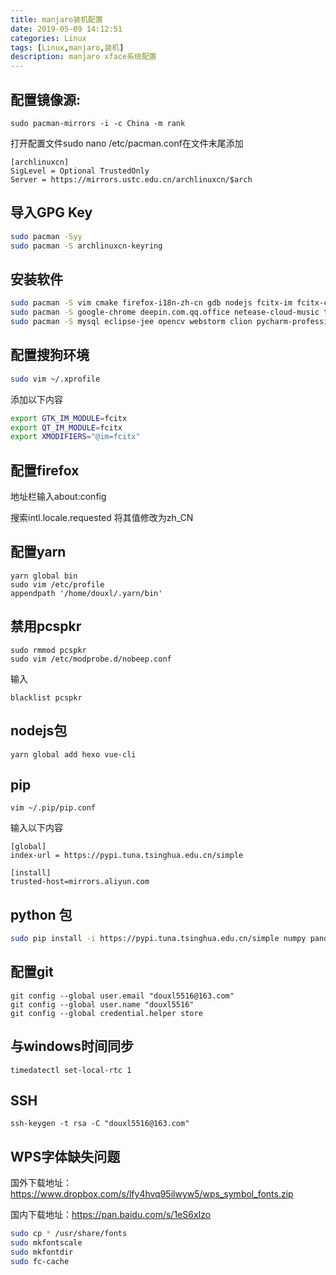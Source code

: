 ```yaml
---
title: manjaro装机配置
date: 2019-05-09 14:12:51
categories: Linux
tags: [Linux,manjaro,装机]
description: manjaro xface系统配置
---
```


## 配置镜像源:

```
sudo pacman-mirrors -i -c China -m rank
```

打开配置文件sudo nano /etc/pacman.conf在文件末尾添加
```
[archlinuxcn]
SigLevel = Optional TrustedOnly
Server = https://mirrors.ustc.edu.cn/archlinuxcn/$arch
```

## 导入GPG Key

```bash
sudo pacman -Syy
sudo pacman -S archlinuxcn-keyring
```

## 安装软件

```bash
sudo pacman -S vim cmake firefox-i18n-zh-cn gdb nodejs fcitx-im fcitx-configtool fcitx-sogoupinyin yarn visual-studio-code-bin texmaker 
sudo pacman -S google-chrome deepin.com.qq.office netease-cloud-music typora vlc wewechat wps-office ttf-wps-fonts
sudo pacman -S mysql eclipse-jee opencv webstorm clion pycharm-professional intellij-idea-ultimate-edition qtcreator qt4 maven android-studio nginx 
```

## 配置搜狗环境

```bash
sudo vim ~/.xprofile
```

添加以下内容

```bash
export GTK_IM_MODULE=fcitx
export QT_IM_MODULE=fcitx
export XMODIFIERS="@im=fcitx"
```

## 配置firefox

地址栏输入about:config

搜索intl.locale.requested 将其值修改为zh_CN

## 配置yarn

```
yarn global bin
sudo vim /etc/profile 
appendpath '/home/douxl/.yarn/bin'
```

## 禁用pcspkr

```
sudo rmmod pcspkr
sudo vim /etc/modprobe.d/nobeep.conf
```

输入

```
blacklist pcspkr
```

## nodejs包

```
yarn global add hexo vue-cli
```

## pip

```
vim ~/.pip/pip.conf
```
输入以下内容

```
[global]
index-url = https://pypi.tuna.tsinghua.edu.cn/simple

[install]
trusted-host=mirrors.aliyun.com
```

## python 包

```bash
sudo pip install -i https://pypi.tuna.tsinghua.edu.cn/simple numpy pandas sklearn matplotlib requests minepy
```

## 配置git

```
git config --global user.email "douxl5516@163.com"
git config --global user.name "douxl5516"
git config --global credential.helper store
```

## 与windows时间同步

```
timedatectl set-local-rtc 1
```

## SSH

```
ssh-keygen -t rsa -C "douxl5516@163.com"
```

## WPS字体缺失问题

国外下载地址：https://www.dropbox.com/s/lfy4hvq95ilwyw5/wps_symbol_fonts.zip

国内下载地址：https://pan.baidu.com/s/1eS6xIzo

```bash
sudo cp * /usr/share/fonts
sudo mkfontscale
sudo mkfontdir
sudo fc-cache
```